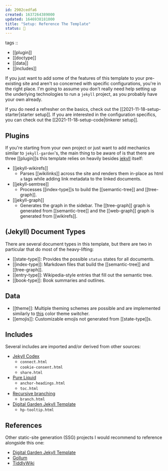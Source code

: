 ```yaml
---
id: 2902cedfa6
created: 1637264389000
updated: 1646938181000
title: "Setup: Reference The Template"
status: 🥭
---
```


tags ::
- [[plugin]]
- [[doctype]]
- [[data]]
- [[includes]]


If you just want to add some of the features of this template to your pre-existing site and aren't so concerned with specific configurations, you're in the right place. I'm going to assume you don't really need help setting up the underlying technologies to run a `jekyll` project, as you probably have your own already.

If you do need a refresher on the basics, check out the [[2021-11-18-setup-starter|starter setup]]. If you are interested in the configuration specifics, you can check out the [[2021-11-18-setup-code|tinkerer setup]].

## Plugins

If you're starting from your own project or just want to add mechanics similar to `jekyll-garden`'s, the main thing to be aware of is that there are three [[plugin]]s this template relies on heavily besides [jekyll](https://jekyllrb.com/) itself:
- [[jekyll-wikirefs]]
  - Parses \[\[wikilinks]] across the site and renders them in-place as html `a` tags while adding link metadata to the linked documents.
- [[jekyll-semtree]]
  - Processes [[index-type]]s to build the [[semantic-tree]] and [[tree-graph]].
- [[jekyll-graph]]
  - Generates the graph in the sidebar. The [[tree-graph]] graph is generated from [[semantic-tree]] and the [[web-graph]] graph is generated from [[wikirefs]].

## (Jekyll) Document Types

There are several document types in this template, but there are two in particular that do most of the heavy-lifting:

- [[state-type]]: Provides the possible `status` states for all documents.
- [[index-type]]: Markdown files that build the [[semantic-tree]] and [[tree-graph]].
- [[entry-type]]: Wikipedia-style entries that fill out the semantic tree.
- [[book-type]]: Book summaries and outlines.

## Data

- [[theme]]: Multiple theming schemes are possible and are implemented similarly to [this](https://mxb.dev/blog/color-theme-switcher/) color theme switcher.
- [[emojis]]: Customizable emojis not generated from [[state-type]]s.

## Includes

Several includes are imported and/or derived from other sources:
- [Jekyll Codex](https://jekyllcodex.org/without-plugins/)
  - `connect.html`
  - `cookie-consent.html`
  - `share.html`
- [Pure Liquid](https://pure-liquid.allejo.org/)
  - `anchor-headings.html`
  - `toc.html`
- [Recursive branching](https://jekyllrb.com/tutorials/navigation/#scenario-9-nested-tree-navigation-with-recursion)
  - `branch.html`
- [Digital Garden Jekyll Template](https://github.com/maximevaillancourt/digi-gard-jekyll-template)
  - `hp-tooltip.html`

## References

Other static-site generation (SSG) projects I would recommend to reference alongside this one:
- [Digital Garden Jekyll Template](https://github.com/maximevaillancourt/digi-gard-jekyll-template)
- [Gollum](https://github.com/gollum/gollum)
- [TiddlyWiki](https://github.com/Jermolene/TiddlyWiki5)
